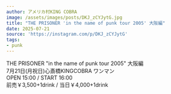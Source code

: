 ```yaml
---
author: アメリカ村KING COBRA
image: /assets/images/posts/DKJ_zCYJytG.jpg
title: "THE PRISONER 'in the name of punk tour 2005' 大阪編"
date: 2025-07-21
source: 'https://instagram.com/p/DKJ_zCYJytG'
tags:
- punk
---
```

THE PRISONER "in the name of punk tour 2005" 大阪編<br>
7月21日(月祝日)心斎橋KINGCOBRA ワンマン<br>
OPEN 15:00 / START 16:00<br>
前売￥3,500+1drink / 当日￥4,000+1drink